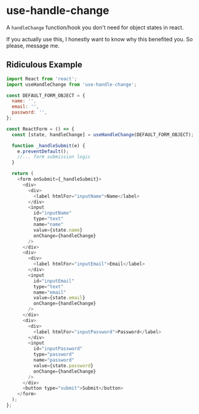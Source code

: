 # use-handle-change

A `handleChange` function/hook you don't need for object states in react.

If you actually use this, I honestly want to know why this benefited you. So please, message me.

## Ridiculous Example

```javascript
import React from 'react';
import useHandleChange from 'use-handle-change';

const DEFAULT_FORM_OBJECT = {
  name: '',
  email: '',
  password: '',
};

const ReactForm = () => {
  const [state, handleChange] = useHandleChange(DEFAULT_FORM_OBJECT);

  function _handleSubmit(e) {
    e.preventDefault();
    //... form submission logic
  }

  return (
    <form onSubmit={_handleSubmit}>
      <div>
        <div>
          <label htmlFor="inputName">Name</label>
        </div>
        <input
          id="inputName"
          type="text"
          name="name"
          value={state.name}
          onChange={handleChange}
        />
      </div>
      <div>
        <div>
          <label htmlFor="inputEmail">Email</label>
        </div>
        <input
          id="inputEmail"
          type="text"
          name="email"
          value={state.email}
          onChange={handleChange}
        />
      </div>
      <div>
        <div>
          <label htmlFor="inputPassword">Password</label>
        </div>
        <input
          id="inputPassword"
          type="password"
          name="password"
          value={state.password}
          onChange={handleChange}
        />
      </div>
      <button type="submit">Submit</button>
    </form>
  );
};
```
